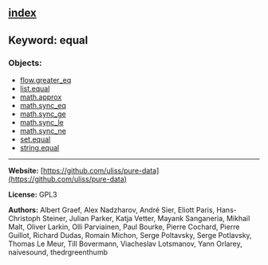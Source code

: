 [index](../index.html)
---

## Keyword: equal

### Objects:
* [flow.greater_eq](../flow.greater_eq.html)
* [list.equal](../list.equal.html)
* [math.approx](../math.approx.html)
* [math.sync_eq](../math.sync_eq.html)
* [math.sync_ge](../math.sync_ge.html)
* [math.sync_le](../math.sync_le.html)
* [math.sync_ne](../math.sync_ne.html)
* [set.equal](../set.equal.html)
* [string.equal](../string.equal.html)

---
**Website:** [https://github.com/uliss/pure-data](https://github.com/uliss/pure-data)

**License:** GPL3

**Authors:** Albert Graef, Alex Nadzharov, André Sier, Eliott Paris, Hans-Christoph Steiner, Julian Parker, Katja Vetter, Mayank Sanganeria, Mikhail Malt, Oliver Larkin, Olli Parviainen, Paul Bourke, Pierre Cochard, Pierre Guillot, Richard Dudas, Romain Michon, Serge Poltavsky, Serge Potlavsky, Thomas Le Meur, Till Bovermann, Viacheslav Lotsmanov, Yann Orlarey, naivesound, thedrgreenthumb
